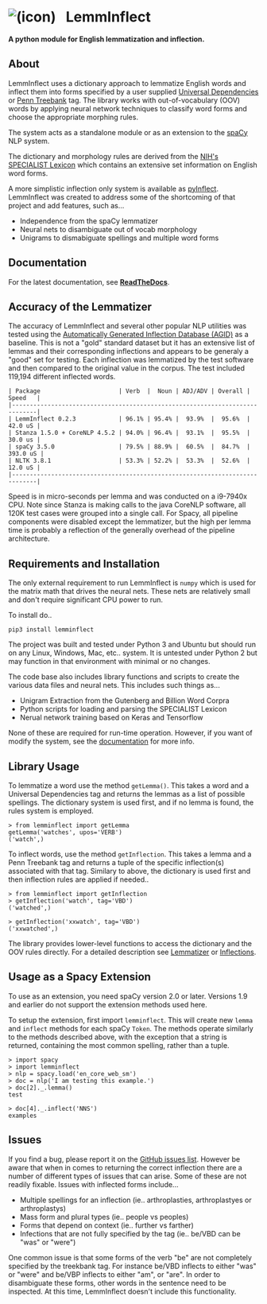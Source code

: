 # ![(icon)](docs/img/favicon.ico) &nbsp; LemmInflect

**A python module for English lemmatization and inflection.**


## About
LemmInflect uses a dictionary approach to lemmatize English words and inflect them into forms
specified by a user supplied [Universal Dependencies](https://universaldependencies.org/u/pos/)
or [Penn Treebank](https://www.ling.upenn.edu/courses/Fall_2003/ling001/penn_treebank_pos.html)
tag.  The library works with out-of-vocabulary (OOV) words by applying neural network techniques
to classify word forms and choose the appropriate morphing rules.

The system acts as a standalone module or as an extension to the [spaCy](https://spacy.io/) NLP system.

The dictionary and morphology rules are derived from the
[NIH's SPECIALIST Lexicon](https://lsg3.nlm.nih.gov/LexSysGroup/Projects/lexicon/current/web/index.html)
which contains an extensive set information on English word forms.

A more simplistic inflection only system is available as [pyInflect](https://github.com/bjascob/pyInflect).
LemmInflect was created to address some of the shortcoming of that project and add features, such as...

* Independence from the spaCy lemmatizer
* Neural nets to disambiguate out of vocab morphology
* Unigrams to dismabiguate spellings and multiple word forms


## Documentation
For the latest documentation, see **[ReadTheDocs](https://lemminflect.readthedocs.io/en/latest/)**.


## Accuracy of the Lemmatizer
The accuracy of LemmInflect and several other popular NLP utilities was tested using the
[Automatically Generated Inflection Database (AGID)](http://wordlist.aspell.net/other) as a
baseline. This is not a "gold" standard dataset but it has an extensive list of
lemmas and their corresponding inflections and appears to be generaly a "good" set for testing.
Each inflection was lemmatized by the test software and then compared to the original value in the
corpus. The test included 119,194 different inflected words.

```
| Package                      | Verb  |  Noun | ADJ/ADV | Overall |  Speed   |
|-----------------------------------------------------------------------------|
| LemmInflect 0.2.3            | 96.1% | 95.4% |  93.9%  |  95.6%  |  42.0 uS |
| Stanza 1.5.0 + CoreNLP 4.5.2 | 94.0% | 96.4% |  93.1%  |  95.5%  |  30.0 us |
| spaCy 3.5.0                  | 79.5% | 88.9% |  60.5%  |  84.7%  | 393.0 uS |
| NLTK 3.8.1                   | 53.3% | 52.2% |  53.3%  |  52.6%  |  12.0 uS |
|-----------------------------------------------------------------------------|
```
Speed is in micro-seconds per lemma and was conducted on a i9-7940x CPU. Note since Stanza is making
calls to the java CoreNLP software, all 120K test cases were grouped into a single call. For Spacy,
all pipeline components were disabled except the lemmatizer, but the high per lemma time is probably
a reflection of the generally overhead of the pipeline architecture.


## Requirements and Installation
The only external requirement to run LemmInflect is `numpy` which is used for the matrix math that drives the neural nets.  These nets are relatively small and don't require significant CPU power to run.

To install do..

`pip3 install lemminflect`

The project was built and tested under Python 3 and Ubuntu but should run on any Linux, Windows, Mac, etc.. system.  It is untested under Python 2 but may function in that environment with minimal or no changes.

The code base also includes library functions and scripts to create the various data files and neural nets.  This includes such things as...
* Unigram Extraction from the Gutenberg and Billion Word Corpra
* Python scripts for loading and parsing the SPECIALIST Lexicon
* Nerual network training based on Keras and Tensorflow

None of these are required for run-time operation.  However, if you want of modify the system, see the [documentation](https://lemminflect.readthedocs.io/en/latest/test_dev/) for more info.


## Library Usage
To lemmatize a word use the method `getLemma()`.  This takes a word and a Universal Dependencies tag and returns the lemmas as a list of possible spellings.  The dictionary system is used first, and if no lemma is found, the rules system is employed.
```
> from lemminflect import getLemma
getLemma('watches', upos='VERB')
('watch',)
```
To inflect words, use the method `getInflection`.   This takes a lemma and a Penn Treebank tag and returns a tuple of the specific inflection(s) associated with that tag.  Similary to above, the dictionary is used first and then inflection rules are applied if needed..
```
> from lemminflect import getInflection
> getInflection('watch', tag='VBD')
('watched',)

> getInflection('xxwatch', tag='VBD')
('xxwatched',)
```
The library provides lower-level functions to access the dictionary and the OOV rules directly.  For a detailed description see [Lemmatizer](https://lemminflect.readthedocs.io/en/latest/lemmatizer/) or [Inflections](https://lemminflect.readthedocs.io/en/latest/inflections/).


## Usage as a Spacy Extension
To use as an extension, you need spaCy version 2.0 or later.  Versions 1.9 and earlier do not support the extension methods used here.

To setup the extension, first import `lemminflect`.  This will create new `lemma` and `inflect` methods for each spaCy `Token`. The methods operate similarly to the methods described above, with the exception that a string is returned, containing the most common spelling, rather than a tuple.
```
> import spacy
> import lemminflect
> nlp = spacy.load('en_core_web_sm')
> doc = nlp('I am testing this example.')
> doc[2]._.lemma()
test

> doc[4]._.inflect('NNS')
examples
```

## Issues
If you find a bug, please report it on the [GitHub issues list](https://github.com/bjascob/LemmInflect/issues).  However be aware that when in comes to returning the correct inflection there are a number of different types of issues that can arise.  Some of these are not  readily fixable.  Issues with inflected forms include...
* Multiple spellings for an inflection (ie.. arthroplasties, arthroplastyes or arthroplastys)
* Mass form and plural types (ie.. people vs peoples)
* Forms that depend on context (ie.. further vs farther)
* Infections that are not fully specified by the tag (ie.. be/VBD can be "was" or "were")

One common issue is that some forms of the verb "be" are not completely specified by the treekbank tag.  For instance be/VBD inflects to either "was" or "were" and be/VBP inflects to either "am", or "are".  In order to disambiguate these forms, other words in the sentence need to be inspected.  At this time, LemmInflect doesn't include this functionality.
